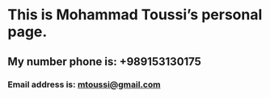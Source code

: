 # This is Mohammad Toussi’s personal page.
## My number phone  is: +989153130175
### Email address is: mtoussi@gmail.com

